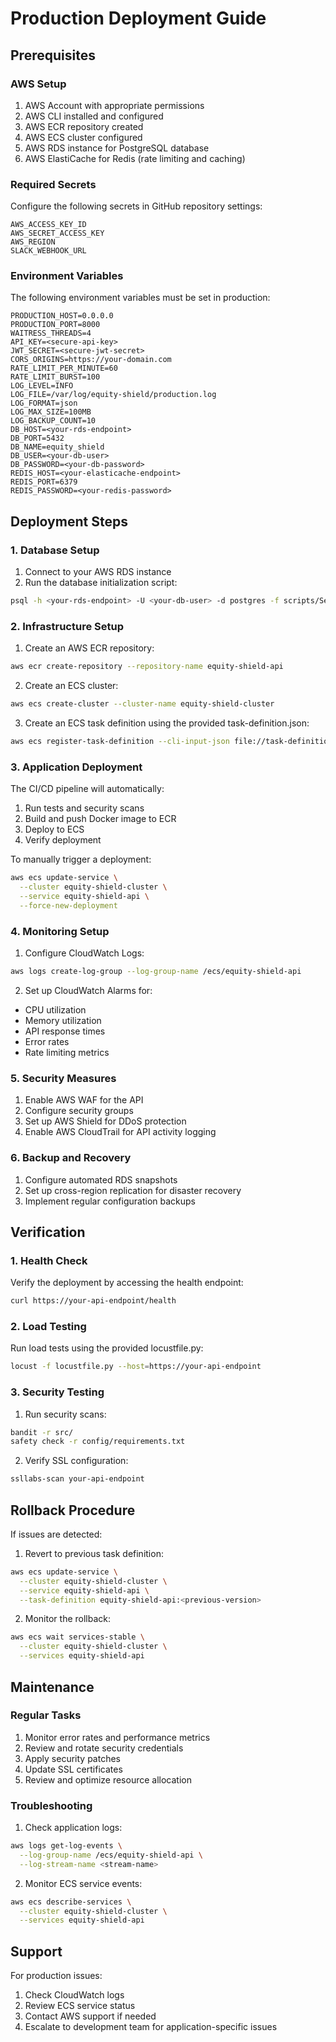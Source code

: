# Production Deployment Guide

## Prerequisites

### AWS Setup
1. AWS Account with appropriate permissions
2. AWS CLI installed and configured
3. AWS ECR repository created
4. AWS ECS cluster configured
5. AWS RDS instance for PostgreSQL database
6. AWS ElastiCache for Redis (rate limiting and caching)

### Required Secrets
Configure the following secrets in GitHub repository settings:
```
AWS_ACCESS_KEY_ID
AWS_SECRET_ACCESS_KEY
AWS_REGION
SLACK_WEBHOOK_URL
```

### Environment Variables
The following environment variables must be set in production:
```
PRODUCTION_HOST=0.0.0.0
PRODUCTION_PORT=8000
WAITRESS_THREADS=4
API_KEY=<secure-api-key>
JWT_SECRET=<secure-jwt-secret>
CORS_ORIGINS=https://your-domain.com
RATE_LIMIT_PER_MINUTE=60
RATE_LIMIT_BURST=100
LOG_LEVEL=INFO
LOG_FILE=/var/log/equity-shield/production.log
LOG_FORMAT=json
LOG_MAX_SIZE=100MB
LOG_BACKUP_COUNT=10
DB_HOST=<your-rds-endpoint>
DB_PORT=5432
DB_NAME=equity_shield
DB_USER=<your-db-user>
DB_PASSWORD=<your-db-password>
REDIS_HOST=<your-elasticache-endpoint>
REDIS_PORT=6379
REDIS_PASSWORD=<your-redis-password>
```

## Deployment Steps

### 1. Database Setup
1. Connect to your AWS RDS instance
2. Run the database initialization script:
```bash
psql -h <your-rds-endpoint> -U <your-db-user> -d postgres -f scripts/Setup-Database.sql
```

### 2. Infrastructure Setup
1. Create an AWS ECR repository:
```bash
aws ecr create-repository --repository-name equity-shield-api
```

2. Create an ECS cluster:
```bash
aws ecs create-cluster --cluster-name equity-shield-cluster
```

3. Create an ECS task definition using the provided task-definition.json:
```bash
aws ecs register-task-definition --cli-input-json file://task-definition.json
```

### 3. Application Deployment
The CI/CD pipeline will automatically:
1. Run tests and security scans
2. Build and push Docker image to ECR
3. Deploy to ECS
4. Verify deployment

To manually trigger a deployment:
```bash
aws ecs update-service \
  --cluster equity-shield-cluster \
  --service equity-shield-api \
  --force-new-deployment
```

### 4. Monitoring Setup
1. Configure CloudWatch Logs:
```bash
aws logs create-log-group --log-group-name /ecs/equity-shield-api
```

2. Set up CloudWatch Alarms for:
- CPU utilization
- Memory utilization
- API response times
- Error rates
- Rate limiting metrics

### 5. Security Measures
1. Enable AWS WAF for the API
2. Configure security groups
3. Set up AWS Shield for DDoS protection
4. Enable AWS CloudTrail for API activity logging

### 6. Backup and Recovery
1. Configure automated RDS snapshots
2. Set up cross-region replication for disaster recovery
3. Implement regular configuration backups

## Verification

### 1. Health Check
Verify the deployment by accessing the health endpoint:
```bash
curl https://your-api-endpoint/health
```

### 2. Load Testing
Run load tests using the provided locustfile.py:
```bash
locust -f locustfile.py --host=https://your-api-endpoint
```

### 3. Security Testing
1. Run security scans:
```bash
bandit -r src/
safety check -r config/requirements.txt
```

2. Verify SSL configuration:
```bash
ssllabs-scan your-api-endpoint
```

## Rollback Procedure

If issues are detected:

1. Revert to previous task definition:
```bash
aws ecs update-service \
  --cluster equity-shield-cluster \
  --service equity-shield-api \
  --task-definition equity-shield-api:<previous-version>
```

2. Monitor the rollback:
```bash
aws ecs wait services-stable \
  --cluster equity-shield-cluster \
  --services equity-shield-api
```

## Maintenance

### Regular Tasks
1. Monitor error rates and performance metrics
2. Review and rotate security credentials
3. Apply security patches
4. Update SSL certificates
5. Review and optimize resource allocation

### Troubleshooting
1. Check application logs:
```bash
aws logs get-log-events \
  --log-group-name /ecs/equity-shield-api \
  --log-stream-name <stream-name>
```

2. Monitor ECS service events:
```bash
aws ecs describe-services \
  --cluster equity-shield-cluster \
  --services equity-shield-api
```

## Support
For production issues:
1. Check CloudWatch logs
2. Review ECS service status
3. Contact AWS support if needed
4. Escalate to development team for application-specific issues
